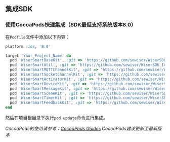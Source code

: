 ## 集成SDK

### 使用CocoaPods快速集成（SDK最低支持系统版本8.0）

在`Podfile`文件中添加以下内容：

```ruby
platform :ios, '8.0'

target 'Your_Project_Name' do
  pod 'WiserSmartBaseKit', :git => 'https://github.com/sewiser/WiserSDK_IOS.git', :tag => '3.14.3'
  pod 'WiserSmartUtil', :git => 'https://github.com/sewiser/WiserSDK_IOS.git', :tag => '3.14.3'
  pod 'WiserSmartMQTTChannelKit', :git => 'https://github.com/sewiser/WiserSDK_IOS.git', :tag => '3.14.3'
  pod 'WiserSmartSocketChannelKit', :git => 'https://github.com/sewiser/WiserSDK_IOS.git', :tag => '3.14.3'
  pod 'WiserSmartActivatorKit', :git => 'https://github.com/sewiser/WiserSDK_IOS.git', :tag => '3.14.3'
  pod 'WiserSmartDeviceKit', :git => 'https://github.com/sewiser/WiserSDK_IOS.git', :tag => '3.14.3'
  pod 'WiserSmartMessageKit', :git => 'https://github.com/sewiser/WiserSDK_IOS.git', :tag => '3.14.3'
  pod 'WiserSmartSceneKit', :git => 'https://github.com/sewiser/WiserSDK_IOS.git', :tag => '3.14.3'
  pod 'WiserSmartTimerKit', :git => 'https://github.com/sewiser/WiserSDK_IOS.git', :tag => '3.14.3'
  pod 'WiserSmartFeedbackKit', :git => 'https://github.com/sewiser/WiserSDK_IOS.git', :tag => '3.14.3'
end
```

然后在项目根目录下执行`pod update`命令进行集成。

_CocoaPods的使用请参考：[CocoaPods Guides](https://guides.cocoapods.org/)_
_CocoaPods建议更新至最新版本_

